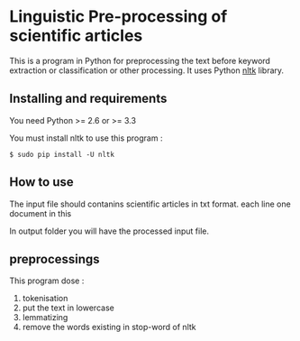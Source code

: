# Linguistic Pre-processing of scientific articles

This is a program in Python for preprocessing the text before keyword extraction or classification or other processing. It uses Python [nltk](http://www.nltk.org/) library.

## Installing and requirements

You need Python >= 2.6 or >= 3.3

You must install nltk to use this program :

```
$ sudo pip install -U nltk

```

## How to use

The input file should contanins scientific articles in txt format. each line one document in this 

In output folder you will have the processed input file.

## preprocessings
This program dose :

1. tokenisation
2. put the text in lowercase
3. lemmatizing
4. remove the words existing in stop-word of nltk